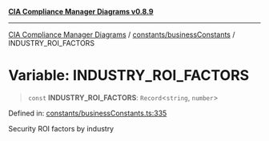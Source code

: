 [**CIA Compliance Manager Diagrams v0.8.9**](../../../README.md)

***

[CIA Compliance Manager Diagrams](../../../modules.md) / [constants/businessConstants](../README.md) / INDUSTRY\_ROI\_FACTORS

# Variable: INDUSTRY\_ROI\_FACTORS

> `const` **INDUSTRY\_ROI\_FACTORS**: `Record`\<`string`, `number`\>

Defined in: [constants/businessConstants.ts:335](https://github.com/Hack23/cia-compliance-manager/blob/e1ae27dd41c4ccea8a13cdec993022242a97dce3/src/constants/businessConstants.ts#L335)

Security ROI factors by industry
